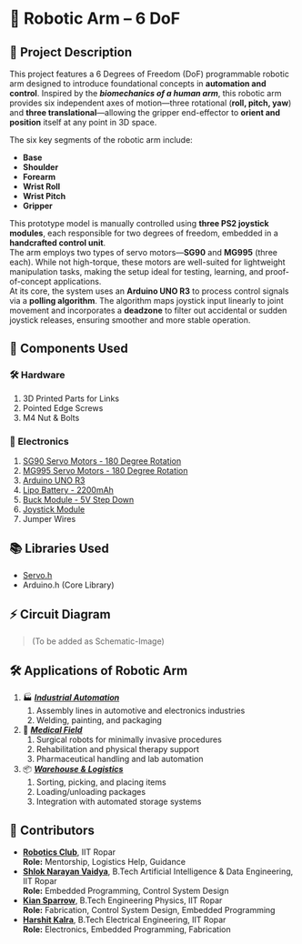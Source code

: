 # 🤖 Robotic Arm – 6 DoF
## 📌 Project Description
This project features a 6 Degrees of Freedom (DoF) programmable robotic arm designed to introduce foundational concepts in **automation and control**. Inspired by the _**biomechanics of a human arm**_, this robotic arm provides six independent axes of motion—three rotational (**roll, pitch, yaw**) and **three translational**—allowing the gripper end-effector to **orient and position** itself at any point in 3D space.

The six key segments of the robotic arm include:
* **Base**
* **Shoulder**
* **Forearm**
* **Wrist Roll**
* **Wrist Pitch**
* **Gripper**

This prototype model is manually controlled using **three PS2 joystick modules**, each responsible for two degrees of freedom, embedded in a **handcrafted control unit**.<br>
The arm employs two types of servo motors—**SG90** and **MG995** (three each). While not high-torque, these motors are well-suited for lightweight manipulation tasks, making the setup ideal for testing, learning, and proof-of-concept applications.<br>
At its core, the system uses an **Arduino UNO R3** to process control signals via a **polling algorithm**. The algorithm maps joystick input linearly to joint movement and incorporates a **deadzone** to filter out accidental or sudden joystick releases, ensuring smoother and more stable operation.

## 🔩 Components Used
### 🛠 Hardware
1. 3D Printed Parts for Links
2. Pointed Edge Screws
3. M4 Nut & Bolts
### 🔌 Electronics
1. [SG90 Servo Motors - 180 Degree Rotation](https://robu.in/product/towerpro-sg90-9gm-1-2kg-180-degree-rotation-servo-motor-good-quality/?msclkid=99c201b78bc9186811516999583f0516&utm_source=bing&utm_medium=cpc&utm_campaign=PMax-Motors,%20Drivers,%20Pumps%20%26%20Actuators%20-%20Jan%202025&utm_term=2328559470122370&utm_content=RC%20Servo%20Motors)
2. [MG995 Servo Motors - 180 Degree Rotation](https://robu.in/product/towerpro-mg995-metal-gear-servo-motor/?msclkid=6700b32559a511bfc62cdb0b8deb839b&utm_source=bing&utm_medium=cpc&utm_campaign=PMax-Motors,%20Drivers,%20Pumps%20%26%20Actuators%20-%20Jan%202025&utm_term=2328559470122370&utm_content=RC%20Servo%20Motors)
3. [Arduino UNO R3](https://robu.in/product/arduino-uno-r3/)
4. [Lipo Battery - 2200mAh](https://robu.in/product/orange-2200mah-3s-30c60c-lithium-polymer-battery-pack-lipo/)
5. [Buck Module - 5V Step Down](https://robu.in/product/lm2596-hv-dc-dc-buck-converter-4-5-50v-to-3-35v/)
6. [Joystick Module](https://robu.in/product/joystick-module-ps2-breakout-sensor/)
7. Jumper Wires

## 📚 Libraries Used
+ [Servo.h](https://github.com/arduino-libraries/Servo)
+ Arduino.h (Core Library)
  
## ⚡ Circuit Diagram
> (To be added as Schematic-Image)

## 🛠 Applications of Robotic Arm
1. 🏭 <ins>***Industrial Automation***</ins>
   1. Assembly lines in automotive and electronics industries
   2. Welding, painting, and packaging
2. 🏥 <ins>***Medical Field***</ins>
   1. Surgical robots for minimally invasive procedures
   2. Rehabilitation and physical therapy support
   3. Pharmaceutical handling and lab automation
3. 📦 <ins>***Warehouse & Logistics***</ins>
   1. Sorting, picking, and placing items
   2. Loading/unloading packages
   3. Integration with automated storage systems

## 👥 Contributors
+ [**Robotics Club**](https://www.linkedin.com/company/robotics-club-iitrpr/), IIT Ropar<br>
  **Role:** Mentorship, Logistics Help, Guidance
+ [**Shlok Narayan Vaidya**](https://www.linkedin.com/in/shlok-vaidya-138803326/), B.Tech Artificial Intelligence & Data Engineering, IIT Ropar<br>
  **Role:** Embedded Programming, Control System Design
+ [**Kian Sparrow**](https://www.linkedin.com/in/kian-sparrow-4a6361320/), B.Tech Engineering Physics, IIT Ropar<br>
  **Role:** Fabrication, Control System Design, Embedded Programming
+ [**Harshit Kalra**](https://www.linkedin.com/in/harshit-kalra-84309a317/), B.Tech Electrical Engineering, IIT Ropar<br>
  **Role:** Electronics, Embedded Programming, Fabrication
  
